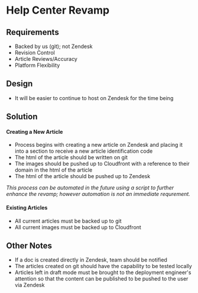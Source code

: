 # Help Center Revamp

## Requirements

- Backed by us (git); not Zendesk
- Revision Control
- Article Reviews/Accuracy
- Platform Flexibility

## Design

- It will be easier to continue to host on Zendesk for the time being

## Solution

#### Creating a New Article

- Process begins with creating a new article on Zendesk and placing it into a
  section to receive a new article identification code
- The html of the article should be written on git
- The images should be pushed up to Cloudfront with a reference to their domain
  in the html of the article
- The html of the article should be pushed up to Zendesk

*This process can be automated in the future using a script to further enhance
the revamp; however automation is not an immediate requrement.*

#### Existing Articles

- All current articles must be backed up to git
- All current images must be backed up to Cloudfront

## Other Notes

- If a doc is created directly in Zendesk, team should be notified
- The articles created on git should have the capability to be tested locally
- Articles left in draft mode must be brought to the deployment engineer's
  attention so that the content can be published to be pushed to the user via
  Zendesk
